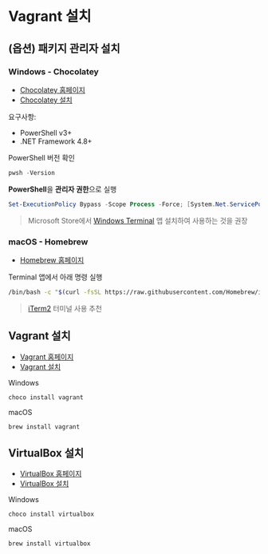 # Vagrant 설치

## (옵션) 패키지 관리자 설치

### Windows - Chocolatey

- [Chocolatey 홈페이지](https://chocolatey.org)
- [Chocolatey 설치](https://chocolatey.org/install)

요구사항:

- PowerShell v3+
- .NET Framework 4.8+

PowerShell 버전 확인

```powershell
pwsh -Version
```

**PowerShell**을 **관리자 권한**으로 실행

```powershell
Set-ExecutionPolicy Bypass -Scope Process -Force; [System.Net.ServicePointManager]::SecurityProtocol = [System.Net.ServicePointManager]::SecurityProtocol -bor 3072; iex ((New-Object System.Net.WebClient).DownloadString('https://community.chocolatey.org/install.ps1'))
```

> Microsoft Store에서 [Windows Terminal](https://apps.microsoft.com/detail/windows-terminal/9N0DX20HK701) 앱 설치하여 사용하는 것을 권장

### macOS - Homebrew

- [Homebrew 홈페이지](https://brew.sh/)

Terminal 앱에서 아래 명령 실행

```bash
/bin/bash -c "$(curl -fsSL https://raw.githubusercontent.com/Homebrew/install/HEAD/install.sh)"
```

> [iTerm2](https://iterm2.com/) 터미널 사용 추천

## Vagrant 설치

- [Vagrant 홈페이지](https://www.vagrantup.com/)
- [Vagrant 설치](https://developer.hashicorp.com/vagrant/install)

Windows

```
choco install vagrant
```

macOS

```
brew install vagrant
```

## VirtualBox 설치

- [VirtualBox 홈페이지](https://www.virtualbox.org)
- [VirtualBox 설치](https://www.virtualbox.org/wiki/Downloads)

Windows

```
choco install virtualbox
```

macOS

```
brew install virtualbox
```
